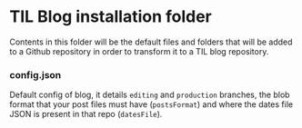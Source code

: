 TIL Blog installation folder
============================

Contents in this folder will be the default files and folders that will be added to a Github repository in order to transform it to a TIL blog repository.

### config.json

Default config of blog, it details `editing` and `production` branches, the blob format that your post files must have (`postsFormat`) and where the dates file JSON is present in that repo (`datesFile`).
